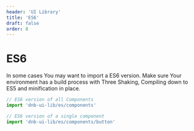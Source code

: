 ```yaml
---
header: 'UI Library'
title: 'ES6'
draft: false
order: 8
---
```


# ES6

In some cases You may want to import a ES6 version. Make sure Your environment has a build process with Three Shaking, Compiling down to ES5 and minification in place.

```js
// ES6 version of all Components
import 'dnb-ui-lib/es/components'

// ES6 version of a single component
import 'dnb-ui-lib/es/components/button'
```
